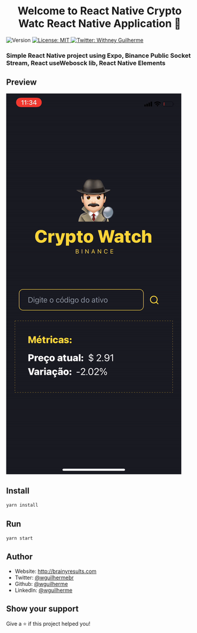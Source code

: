 <h1 align="center">Welcome to React Native Crypto Watc React Native Application 👋</h1>
<p>
  <img alt="Version" src="https://img.shields.io/badge/version-1.0.0-blue.svg?cacheSeconds=2592000" />
  <a href="#" target="_blank">
    <img alt="License: MIT" src="https://img.shields.io/badge/License-MIT-yellow.svg" />
  </a>
  <a href="https://twitter.com/wguilhermebr" target="_blank">
    <img alt="Twitter: Withney Guilherme" src="https://img.shields.io/twitter/follow/wguilhermebr.svg?style=social" />
  </a>
</p>

### Simple React Native project using Expo, Binance Public Socket Stream, React useWebosck lib, React Native Elements

## Preview

![image description](image.gif)

## Install

```sh
yarn install
```

## Run

```sh
yarn start
```

## Author

* Website: http://brainyresults.com
* Twitter: [@wguilhermebr](https://twitter.com/wguilhermebr)
* Github: [@wguilherme](https://github.com/wguilherme)
* LinkedIn: [@wguilherme](https://linkedin.com/in/wguilherme)

## Show your support

Give a ⭐️ if this project helped you!

